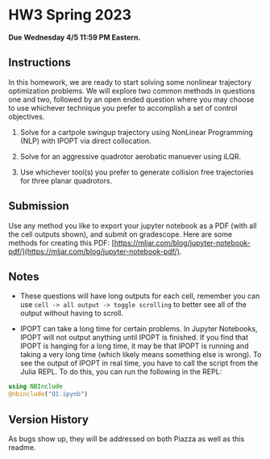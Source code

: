 # HW3 Spring 2023

**Due Wednesday 4/5 11:59 PM Eastern.**

## Instructions

In this homework, we are ready to start solving some nonlinear trajectory optimization problems. We will explore two common methods in questions one and two, followed by an open ended question where you may choose to use whichever technique you prefer to accomplish a set of control objectives. 

1. Solve for a cartpole swingup trajectory using NonLinear Programming (NLP) with IPOPT via direct collocation. 

2. Solve for an aggressive quadrotor aerobatic manuever using iLQR. 

3. Use whichever tool(s) you prefer to generate collision free trajectories for three planar quadrotors. 

## Submission 

Use any method you like to export your jupyter notebook as a PDF (with all the cell outputs shown), and submit on gradescope. Here are some methods for creating this PDF: [https://mljar.com/blog/jupyter-notebook-pdf/](https://mljar.com/blog/jupyter-notebook-pdf/). 

## Notes 

- These questions will have long outputs for each cell, remember you can use `cell -> all output -> toggle scrolling` to better see all of the output without having to scroll. 

- IPOPT can take a long time for certain problems. In Jupyter Notebooks, IPOPT will not output anything until IPOPT is finished. If you find that IPOPT is hanging for a long time, it may be that IPOPT is running and taking a very long time (which likely means something else is wrong). To see the output of IPOPT in real time, you have to call the script from the Julia REPL. To do this, you can run the following in the REPL:

```julia 
using NBInclude
@nbinclude("Q1.ipynb")
```

## Version History

As bugs show up, they will be addressed on both Piazza as well as this readme.
